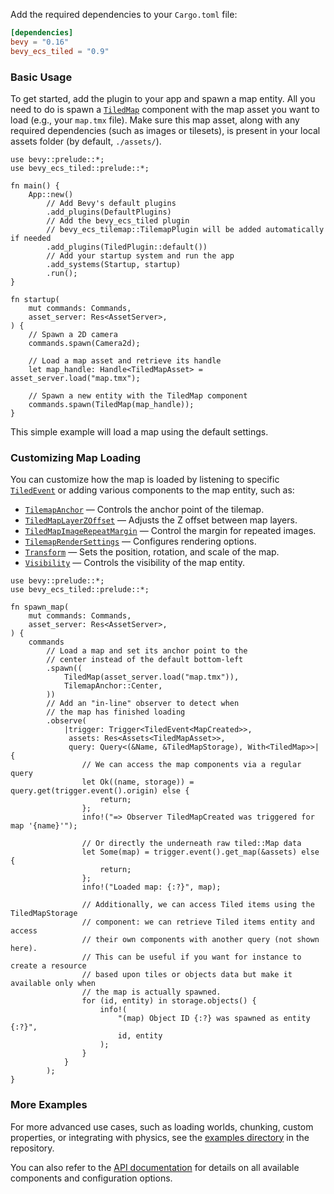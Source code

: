 
Add the required dependencies to your `Cargo.toml` file:

```toml
[dependencies]
bevy = "0.16"
bevy_ecs_tiled = "0.9"
```

### Basic Usage

To get started, add the plugin to your app and spawn a map entity.
All you need to do is spawn a [`TiledMap`](https://docs.rs/bevy_ecs_tiled/latest/bevy_ecs_tiled/tiled/map/struct.TiledMap.html) component with the map asset you want to load (e.g., your `map.tmx` file).
Make sure this map asset, along with any required dependencies (such as images or tilesets), is present in your local assets folder (by default, `./assets/`).

```rust,no_run
use bevy::prelude::*;
use bevy_ecs_tiled::prelude::*;

fn main() {
    App::new()
        // Add Bevy's default plugins
        .add_plugins(DefaultPlugins)
        // Add the bevy_ecs_tiled plugin
        // bevy_ecs_tilemap::TilemapPlugin will be added automatically if needed
        .add_plugins(TiledPlugin::default())
        // Add your startup system and run the app
        .add_systems(Startup, startup)
        .run();
}

fn startup(
    mut commands: Commands,
    asset_server: Res<AssetServer>,
) {
    // Spawn a 2D camera
    commands.spawn(Camera2d);

    // Load a map asset and retrieve its handle
    let map_handle: Handle<TiledMapAsset> = asset_server.load("map.tmx");

    // Spawn a new entity with the TiledMap component
    commands.spawn(TiledMap(map_handle));
}
```

This simple example will load a map using the default settings.

### Customizing Map Loading

You can customize how the map is loaded by listening to specific [`TiledEvent`](https://docs.rs/bevy_ecs_tiled/latest/bevy_ecs_tiled/tiled/event/struct.TiledEvent.html) or adding various components to the map entity, such as:

- [`TilemapAnchor`](https://docs.rs/bevy_ecs_tilemap/latest/bevy_ecs_tilemap/anchor/enum.TilemapAnchor.html) — Controls the anchor point of the tilemap.
- [`TiledMapLayerZOffset`](https://docs.rs/bevy_ecs_tiled/latest/bevy_ecs_tiled/tiled/map/struct.TiledMapLayerZOffset.html) — Adjusts the Z offset between map layers.
- [`TiledMapImageRepeatMargin`](https://docs.rs/bevy_ecs_tiled/latest/bevy_ecs_tiled/tiled/map/struct.TiledMapImageRepeatMargin.html) — Control the margin for repeated images.
- [`TilemapRenderSettings`](https://docs.rs/bevy_ecs_tilemap/latest/bevy_ecs_tilemap/map/struct.TilemapRenderSettings.html) — Configures rendering options.
- [`Transform`](https://docs.rs/bevy/latest/bevy/transform/components/struct.Transform.html) — Sets the position, rotation, and scale of the map.
- [`Visibility`](https://docs.rs/bevy/latest/bevy/render/view/visibility/enum.Visibility.html) — Controls the visibility of the map entity.

```rust,no_run
use bevy::prelude::*;
use bevy_ecs_tiled::prelude::*;

fn spawn_map(
    mut commands: Commands,
    asset_server: Res<AssetServer>,
) {
    commands
        // Load a map and set its anchor point to the
        // center instead of the default bottom-left
        .spawn((
            TiledMap(asset_server.load("map.tmx")),
            TilemapAnchor::Center,
        ))
        // Add an "in-line" observer to detect when
        // the map has finished loading
        .observe(
            |trigger: Trigger<TiledEvent<MapCreated>>,
             assets: Res<Assets<TiledMapAsset>>,
             query: Query<(&Name, &TiledMapStorage), With<TiledMap>>| {
                // We can access the map components via a regular query
                let Ok((name, storage)) = query.get(trigger.event().origin) else {
                    return;
                };
                info!("=> Observer TiledMapCreated was triggered for map '{name}'");

                // Or directly the underneath raw tiled::Map data
                let Some(map) = trigger.event().get_map(&assets) else {
                    return;
                };
                info!("Loaded map: {:?}", map);

                // Additionally, we can access Tiled items using the TiledMapStorage
                // component: we can retrieve Tiled items entity and access
                // their own components with another query (not shown here).
                // This can be useful if you want for instance to create a resource
                // based upon tiles or objects data but make it available only when
                // the map is actually spawned.
                for (id, entity) in storage.objects() {
                    info!(
                        "(map) Object ID {:?} was spawned as entity {:?}",
                        id, entity
                    );
                }
            }
        );
}
```

### More Examples

For more advanced use cases, such as loading worlds, chunking, custom properties, or integrating with physics, see the [examples directory](https://github.com/adrien-bon/bevy_ecs_tiled/tree/main/examples/README.md) in the repository.

You can also refer to the [API documentation](https://docs.rs/bevy_ecs_tiled/latest/bevy_ecs_tiled/) for details on all available components and configuration options.
